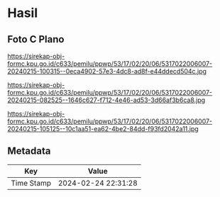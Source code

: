 # Hasil

## Foto C Plano

https://sirekap-obj-formc.kpu.go.id/c633/pemilu/ppwp/53/17/02/20/06/5317022006007-20240215-100315--0eca4902-57e3-4dc8-ad8f-e44ddecd504c.jpg

https://sirekap-obj-formc.kpu.go.id/c633/pemilu/ppwp/53/17/02/20/06/5317022006007-20240215-082525--1646c627-f712-4e46-ad53-3d66af3b6ca8.jpg

https://sirekap-obj-formc.kpu.go.id/c633/pemilu/ppwp/53/17/02/20/06/5317022006007-20240215-105125--10c1aa51-ea62-4be2-84dd-f93fd2042a11.jpg


## Metadata

| Key        | Value               |
| ---------- | ------------------- |
| Time Stamp | 2024-02-24 22:31:28 |



